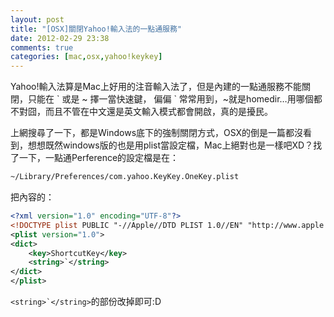 ```yaml
---
layout: post
title: "[OSX]關閉Yahoo!輸入法的一點通服務"
date: 2012-02-29 23:38
comments: true
categories: [mac,osx,yahoo!keykey]
---
```

Yahoo!輸入法算是Mac上好用的注音輸入法了，但是內建的一點通服務不能關閉，只能在 \` 或是 ~ 擇一當快速鍵，
偏偏 \` 常常用到，~就是homedir…用哪個都不對囧，而且不管在中文還是英文輸入模式都會開啟，真的是擾民。

上網搜尋了一下，都是Windows底下的強制關閉方式，OSX的倒是一篇都沒看到，想想既然windows版的也是用plist當設定檔，Mac上絕對也是一樣吧XD？找了一下，一點通Perference的設定檔是在：

```bash
~/Library/Preferences/com.yahoo.KeyKey.OneKey.plist
```

把內容的：

```xml
<?xml version="1.0" encoding="UTF-8"?>
<!DOCTYPE plist PUBLIC "-//Apple//DTD PLIST 1.0//EN" "http://www.apple.com/DTDs/PropertyList-1.0.dtd">
<plist version="1.0">
<dict>
	<key>ShortcutKey</key>
	<string>`</string>
</dict>
</plist>
```

```<string>`</string>```的部份改掉即可:D


<!-- more -->